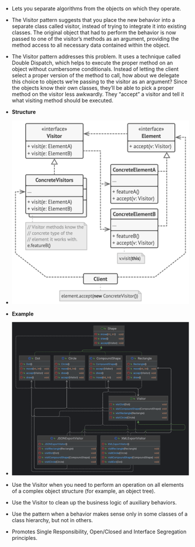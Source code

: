 - Lets you separate algorithms from the objects on which they operate.
- The Visitor pattern suggests that you place the new behavior into a separate class called visitor, instead of trying to integrate it into existing classes. The original object that had to perform the behavior is now passed to one of the visitor’s methods as an argument, providing the method access to all necessary data contained within the object.

- The Visitor pattern addresses this problem. It uses a technique called Double Dispatch, which helps to execute the proper method on an object without cumbersome conditionals. Instead of letting the client select a proper version of the method to call, how about we delegate this choice to objects we’re passing to the visitor as an argument? Since the objects know their own classes, they’ll be able to pick a proper method on the visitor less awkwardly. They “accept” a visitor and tell it what visiting method should be executed.
- **Structure**
- ![img.png](img.png)
- **Example**
- ![img_1.png](img_1.png)
- Use the Visitor when you need to perform an operation on all elements of a complex object structure (for example, an object tree).
- Use the Visitor to clean up the business logic of auxiliary behaviors.
- Use the pattern when a behavior makes sense only in some classes of a class hierarchy, but not in others.
- Promotes Single Responsibility, Open/Closed and Interface Segregation principles.